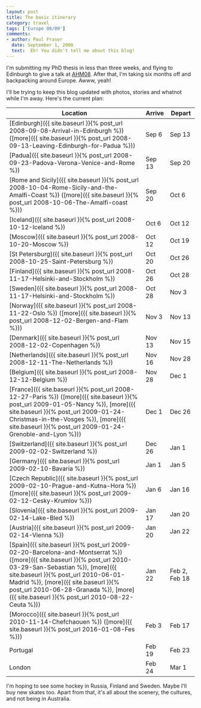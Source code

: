 ```yaml
---
layout: post
title: The basic itinerary
category: travel
tags: ['Europe 08/09']
comments:
- author: Paul Fraser
  date: September 1, 2008
  text:  Eh! You didn't tell me about this blog!
---
```


I'm submitting my PhD thesis in less than three weeks, and flying to Edinburgh
to give a talk at [AHM08](http://www.allhands.org.uk/).
After that, I'm taking six months off and backpacking around Europe.
Awww, yeah!

I'll be trying to keep this blog updated with photos, stories and whatnot
while I'm away. Here's the current plan:

| Location | Arrive | Depart |
|----------|--------|--------|
| [Edinburgh]({{ site.baseurl }}{% post_url 2008-09-08-Arrival-in-Edinburgh %}) ([more]({{ site.baseurl }}{% post_url 2008-09-13-Leaving-Edinburgh-for-Padua %})) | Sep 6 | Sep 13 |
| [Padua]({{ site.baseurl }}{% post_url 2008-09-23-Padova-Verona-Venice-and-Rome %}) | Sep 13 | Sep 20 |
| [Rome and Sicily]({{ site.baseurl }}{% post_url 2008-10-04-Rome-Sicily-and-the-Amalfi-Coast %}) ([more]({{ site.baseurl }}{% post_url 2008-10-06-The-Amalfi-coast %})) | Sep 20 | Oct 6 |
| [Iceland]({{ site.baseurl }}{% post_url 2008-10-12-Iceland %}) | Oct 6 | Oct 12 |
| [Moscow]({{ site.baseurl }}{% post_url 2008-10-20-Moscow %}) | Oct 12 | Oct 19 |
| [St Petersburg]({{ site.baseurl }}{% post_url 2008-10-25-Saint-Petersburg %}) | Oct 20 | Oct 26 |
| [Finland]({{ site.baseurl }}{% post_url 2008-11-17-Helsinki-and-Stockholm %}) | Oct 26 | Oct 28 |
| [Sweden]({{ site.baseurl }}{% post_url 2008-11-17-Helsinki-and-Stockholm %}) | Oct 28 | Nov 3 |
| [Norway]({{ site.baseurl }}{% post_url 2008-11-22-Oslo %}) ([more]({{ site.baseurl }}{% post_url 2008-12-02-Bergen-and-Flam %})) | Nov 3 | Nov 13 |
| [Denmark]({{ site.baseurl }}{% post_url 2008-12-02-Copenhagen %}) | Nov 13 | Nov 15 |
| [Netherlands]({{ site.baseurl }}{% post_url 2008-12-11-The-Netherlands %}) | Nov 16 | Nov 28 |
| [Belgium]({{ site.baseurl }}{% post_url 2008-12-12-Belgium %}) | Nov 28 | Dec 1 |
| [France]({{ site.baseurl }}{% post_url 2008-12-27-Paris %}) ([more]({{ site.baseurl }}{% post_url 2009-01-05-Nancy %}), [more]({{ site.baseurl }}{% post_url 2009-01-24-Christmas-in-the-Vosges %}), [more]({{ site.baseurl }}{% post_url 2009-01-24-Grenoble-and-Lyon %})) | Dec 1 | Dec 26 |
| [Switzerland]({{ site.baseurl }}{% post_url 2009-02-02-Switzerland %}) | Dec 26 | Jan 1 |
| [Germany]({{ site.baseurl }}{% post_url 2009-02-10-Bavaria %}) | Jan 1 | Jan 5 |
| [Czech Republic]({{ site.baseurl }}{% post_url 2009-02-10-Prague-and-Kutna-Hora %}) ([more]({{ site.baseurl }}{% post_url 2009-02-12-Cesky-Krumlov %})) | Jan 6 | Jan 16 |
| [Slovenia]({{ site.baseurl }}{% post_url 2009-02-14-Lake-Bled %}) | Jan 17 | Jan 20 |
| [Austria]({{ site.baseurl }}{% post_url 2009-02-14-Vienna %}) | Jan 20 | Jan 22 |
| [Spain]({{ site.baseurl }}{% post_url 2009-02-20-Barcelona-and-Montserrat %}) ([more]({{ site.baseurl }}{% post_url 2010-03-29-San-Sebastian %}), [more]({{ site.baseurl }}{% post_url 2010-06-01-Madrid %}), [more]({{ site.baseurl }}{% post_url 2010-06-28-Granada %}), [more]({{ site.baseurl }}{% post_url 2010-08-22-Ceuta %})) | Jan 22 | Feb 2, Feb 18 |
| [Morocco]({{ site.baseurl }}{% post_url 2010-11-14-Chefchaouen %}) ([more]({{ site.baseurl }}{% post_url 2016-01-08-Fes %})) | Feb 3 | Feb 17 |
| Portugal | Feb 19 | Feb 23 |
| London | Feb 24 | Mar 1 |

I'm hoping to see some hockey in Russia, Finland and Sweden.
Maybe I'll buy new skates too.
Apart from that, it's all about the scenery, the cultures, and not being in
Australia.
